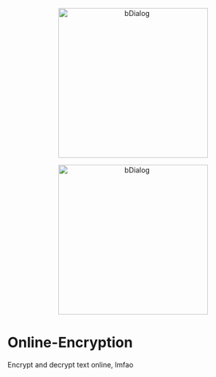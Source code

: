 <p align="center"><img src="http://i.imgur.com/pNjqxWA.png" alt="bDialog" height="300px"></p>
<p align="center"><img src="http://i.imgur.com/l3Fw0Bq.png" alt="bDialog" height="300px"></p>



# Online-Encryption
Encrypt and decrypt text online, lmfao

